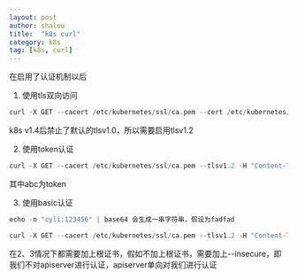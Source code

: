 ```yaml
---
layout: post 
author: shalou
title:  "k8s curl" 
category: k8s
tag: [k8s, curl]
---
```


在启用了认证机制以后

1. 使用tls双向访问

```go
curl -X GET --cacert /etc/kubernetes/ssl/ca.pem --cert /etc/kubernetes/ssl/client.crt --key /etc/kubernetes/ssl/client.crt --tlsv1.2 -H "Content-Type: application/json" https://master:6443/api/v1/pods
```

<!-- more -->

k8s v1.4后禁止了默认的tlsv1.0，所以需要启用tlsv1.2

2. 使用token认证

```go
curl -X GET --cacert /etc/kubernetes/ssl/ca.pem --tlsv1.2 -H "Content-Type: application/json"  -H "Authorization: Bearer abc" https://master:6443/api/v1/pods
```

其中abc为token

3. 使用basic认证

```go
echo -n "cyli:123456" | base64 会生成一串字符串，假设为fadfad

curl -X GET --cacert /etc/kubernetes/ssl/ca.pem --tlsv1.2 -H "Content-Type: application/json"  -H "Authorization: Basic fadfad" https://master:6443/api/v1/pods
```


 在2、3情况下都需要加上根证书，假如不加上根证书，需要加上--insecure，即我们不对apiserver进行认证，apiserver单向对我们进行认证
